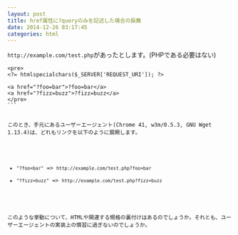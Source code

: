 ```yaml
---
layout: post
title: href属性に?queryのみを記述した場合の振舞
date: 2014-12-26 03:17:45
categories: html
---
```

<p><code>http://example.com/test.php</code>があったとします。(PHPである必要はない)</p>

<pre class="lang-html prettyprint-override"><code>&lt;pre&gt;
&lt;?= htmlspecialchars($_SERVER['REQUEST_URI']); ?&gt;

&lt;a href="?foo=bar"&gt;?foo=bar&lt;/a&gt;
&lt;a href="?fizz=buzz"&gt;?fizz=buzz&lt;/a&gt;
&lt;/pre&gt;
```

<p>このとき、手元にあるユーザーエージェント(Chrome 41, w3m/0.5.3, GNU Wget 1.13.4)は、どれもリンクを以下のように展開します。</p>

<ul>
<li><code>"?foo=bar"</code> => <code>http://example.com/test.php?foo=bar</code></li>
<li><code>"?fizz=buzz"</code> => <code>http://example.com/test.php?fizz=buzz</code></li>
</ul>

<p>このような挙動について、HTMLや関連する規格の裏付けはあるのでしょうか。それとも、ユーザーエージェントの実装上の慣習に過ぎないのでしょうか。</p>
